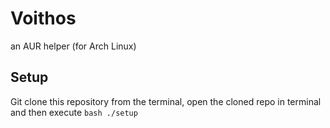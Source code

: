 # Voithos

an AUR helper (for Arch Linux)

## Setup
Git clone this repository from the terminal, open the cloned repo in terminal and then execute ``bash ./setup``
